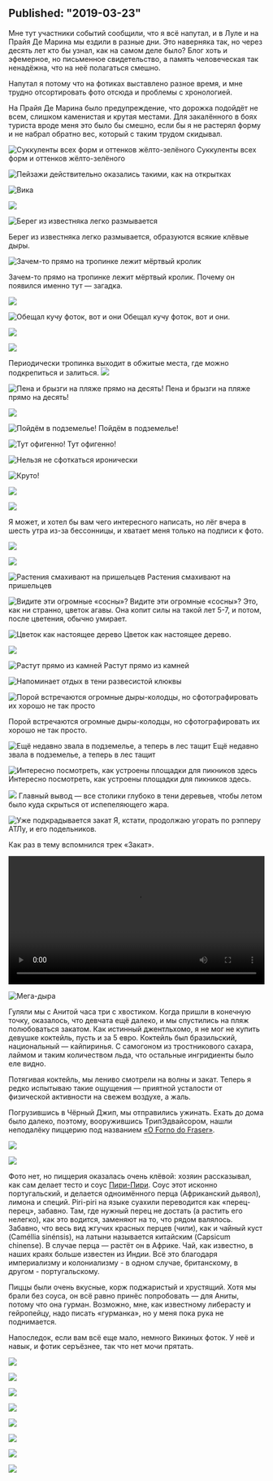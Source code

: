 Published: "2019-03-23"
------------------

Мне тут участники событий сообщили, что я всё напутал, и в Луле и на Прайя Де Марина мы ездили в разные дни. Это наверняка так, но через десять лет кто бы узнал, как на самом деле было? Блог хоть и эфемерное, но письменное свидетельство, а память человеческая так ненадёжна, что на неё полагаться смешно.

Напутал я потому что на фотиках выставлено разное время, и мне трудно отсортировать фото отсюда и проблемы с хронологией.


На Прайя Де Марина было предупреждение, что дорожка подойдёт не всем, слишком каменистая и крутая местами. Для закалённого в боях туриста вроде меня это было бы смешно, если бы я не растерял форму и не набрал обратно вес, который с таким трудом скидывал.


![Суккуленты всех форм и оттенков жёлто-зелёного](P13A5237.jpg)
Суккуленты всех форм и оттенков жёлто-зелёного



![Пейзажи действительно оказались такими, как на открытках](P13A5239.jpg)



![Вика](P13A5241.jpg)


![](P13A5245.jpg)



![Берег из известняка легко размывается](P13A5251.jpg)

Берег из известняка легко размывается, образуются всякие клёвые дыры.


![Зачем-то прямо на тропинке лежит мёртвый кролик](P13A5252.jpg)

Зачем-то прямо на тропинке лежит мёртвый кролик. Почему он появился именно тут — загадка.

![](P13A5254.jpg)


![Обещал кучу фоток, вот и они](P13A5258.jpg)
Обещал кучу фоток, вот и они.

![](P13A5259.jpg)

![](P13A5260.jpg)


Периодически тропинка выходит в обжитые места, где можно подкрепиться и залиться.
![](P13A5274.jpg)


![Пена и брызги на пляже прямо на десять!](P13A5277.jpg)
Пена и брызги на пляже прямо на десять!


![](P13A5283.jpg)

![Пойдём в подземелье!](P13A5290.jpg)
Пойдём в подземелье!


![Тут офигенно!](P13A5292.jpg)
Тут офигенно!

![Нельзя не сфоткаться иронически](P13A5298.jpg)


![Круто!](P13A5303.jpg)


![](P13A5306.jpg)


![](P13A5312.jpg)


Я может, и хотел бы вам чего интересного написать, но лёг вчера в шесть утра из-за бессонницы, и хватает меня только на подписи к фото.

![](P13A5313.jpg)



![](P13A5320.jpg)


![Растения смахивают на пришельцев](P13A5321.jpg)
Растения смахивают на пришельцев

![Видите эти огромные «сосны»?](P13A5322.jpg)
Видите эти огромные «сосны»? Это, как ни странно, цветок агавы. Она копит силы на такой лет 5-7, и потом, после цветения, обычно умирает.


![Цветок как настоящее дерево](P13A5325.jpg)
Цветок как настоящее дерево.

![](P13A5327.jpg)


![Растут прямо из камней](P13A5326.jpg)
Растут прямо из камней

![Напоминает отдых в тени развесистой клюквы](P13A5308.jpg)

![Порой встречаются огромные дыры-колодцы, но сфотографировать их хорошо не так просто](P13A5334.jpg)

Порой встречаются огромные дыры-колодцы, но сфотографировать их хорошо не так просто.


![Ещё недавно звала в подземелье, а теперь в лес тащит](P13A5339.jpg)
Ещё недавно звала в подземелье, а теперь в лес тащит


![Интересно посмотреть, как устроены площадки для пикников здесь](P13A5347.jpg)
Интересно посмотреть, как устроены площадки для пикников здесь.


![](P13A5348.jpg)
Главный вывод — все столики глубоко в тени деревьев, чтобы летом было куда скрыться от испепеляющего жара.

![Уже подкрадывается закат](P13A5350.jpg)
Я, кстати, продолжаю угорать по рэпперу АТЛу, и его подельников.

Как раз в тему вспомнился трек «Закат».

<video controls width='100%'>
  <source src="/files/ATL x Ка-тет ft. Зараза — Закат (2018)-2HEIiOsW_wQ.webm" type="video/webm">
  Your browser does not support the video element.
</video>

![Мега-дыра](P13A5351.jpg)

Гуляли мы с Анитой часа три с хвостиком. Когда пришли в конечную точку, оказалось, что девчата ещё далеко, и мы спустились на пляж полюбоваться закатом. Как истинный джентльхомо, я не мог не купить девушке коктейль, пусть и за 5 евро. Коктейль был бразильский, национальный — кайпиринья. С самогоном из тростникового сахара, лаймом и таким количеством льда, что остальные ингридиенты было еле видно.

Потягивая коктейль, мы лениво смотрели на волны и закат. Теперь я редко испытываю такие ощущения — приятной усталости от физической активности на свежем воздухе, а жаль.

Погрузившись в Чёрный Джип, мы отправились ужинать. Ехать до дома было далеко, поэтому, вооружившись ТрипЭдвайсором, нашли неподалёку пиццерию под названием [«O Forno do Fraser»](https://www.google.com/maps/place/O+Forno+do+Fraser/@37.0983759,-8.4732847,17z/data=!3m1!4b1!4m5!3m4!1s0x0:0x27a29bfc5acdc72c!8m2!3d37.0983759!4d-8.471096).

![](IMG_20190220_191814.jpg)

![](IMG_20190220_191837.jpg)

Фото нет, но пиццерия оказалась очень клёвой: хозяин рассказывал, как сам делает тесто и соус [Пири-Пири](https://ru.wikipedia.org/wiki/Piri-piri). Соус этот исконно португальский, и делается одноимённого перца (Африканский дьявол), лимона и специй. Piri-piri на языке суахили переводится как «перец-перец», забавно. Там, где нужный перец не достать (а растить его нелегко), как это водится, заменяют на то, что рядом валялось.
Забавно, что весь вид жгучих красных перцев (чили), как и чайный куст (Caméllia sinénsis), на латыни называется китайским (Capsicum chinense). В случае перца — растёт он в Африке. Чай, как известно, в наших краях больше известен из Индии. Всё это благодаря империализму и колониализму - в одном случае, британскому, в другом - португальскому.

Пиццы были очень вкусные, корж поджаристый и хрустящий. Хотя мы брали без соуса, он всё равно принёс попробовать — для Аниты, потому что она гурман. Возможно, мне, как известному либерасту и гейропейцу, надо писать «гурманка», но у меня пока рука не поднимается.

Напоследок, если вам всё еще мало, немного Викиных фоток. У неё и навык, и фотик серъёзнее, так что нет мочи прятать.

![](IMG_5832.jpg)

![](IMG_5845.jpg)

![](IMG_5853.jpg)

![](IMG_5854.jpg)

![](IMG_5863.jpg)

![](IMG_5879.jpg)

![](IMG_5924.jpg)

![](IMG_5934.jpg)
